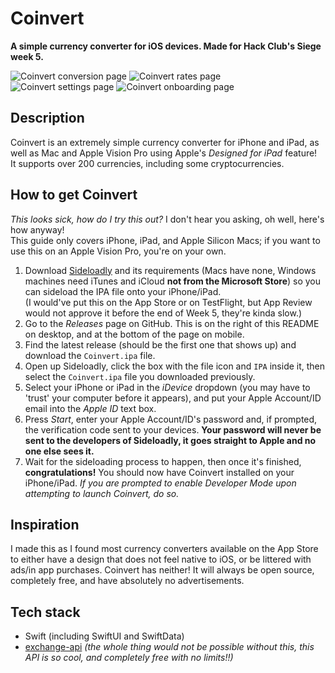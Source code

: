# Coinvert
**A simple currency converter for iOS devices. Made for Hack Club's Siege week 5.**

![Coinvert conversion page](/Image1.PNG) ![Coinvert rates page](/Image2.PNG)
![Coinvert settings page](/Image3.PNG) ![Coinvert onboarding page](/Image4.PNG)

## Description
Coinvert is an extremely simple currency converter for iPhone and iPad, as well as Mac and Apple Vision Pro using Apple's *Designed for iPad* feature!  
It supports over 200 currencies, including some cryptocurrencies.

## How to get Coinvert
*This looks sick, how do I try this out?* I don't hear you asking, oh well, here's how anyway!  
This guide only covers iPhone, iPad, and Apple Silicon Macs; if you want to use this on an Apple Vision Pro, you're on your own.
1. Download [Sideloadly](https://sideloadly.io/#download) and its requirements (Macs have none, Windows machines need iTunes and iCloud **not from the Microsoft Store**) so you can sideload the IPA file onto your iPhone/iPad.  
(I would've put this on the App Store or on TestFlight, but App Review would not approve it before the end of Week 5, they're kinda slow.)
2. Go to the *Releases* page on GitHub. This is on the right of this README on desktop, and at the bottom of the page on mobile.
3. Find the latest release (should be the first one that shows up) and download the `Coinvert.ipa` file.
4. Open up Sideloadly, click the box with the file icon and `IPA` inside it, then select the `Coinvert.ipa` file you downloaded previously.
5. Select your iPhone or iPad in the *iDevice* dropdown (you may have to 'trust' your computer before it appears), and put your Apple Account/ID email into the *Apple ID* text box.
6. Press *Start*, enter your Apple Account/ID's password and, if prompted, the verification code sent to your devices. **Your password will never be sent to the developers of Sideloadly, it goes straight to Apple and no one else sees it.**
7. Wait for the sideloading process to happen, then once it's finished, **congratulations!** You should now have Coinvert installed on your iPhone/iPad. *If you are prompted to enable *Developer Mode* upon attempting to launch Coinvert, do so.*

## Inspiration
I made this as I found most currency converters available on the App Store to either have a design that does not feel native to iOS, or be littered with ads/in app purchases. Coinvert has neither! It will always be open source, completely free, and have absolutely no advertisements.

## Tech stack
- Swift (including SwiftUI and SwiftData)
- [exchange-api](https://github.com/fawazahmed0/exchange-api) *(the whole thing would not be possible without this, this API is so cool, and completely free with no limits!!)*

